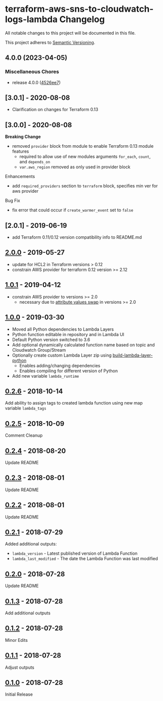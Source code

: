 terraform-aws-sns-to-cloudwatch-logs-lambda Changelog
=====================================================

All notable changes to this project will be documented in this file.

This project adheres to [Semantic Versioning](http://semver.org/spec/v2.0.0.html).


## 4.0.0 (2023-04-05)


### Miscellaneous Chores

* release 4.0.0 ([4526ee7](https://github.com/jmcvetta/terraform-aws-sns-cloudwatch-logs/commit/4526ee709559aec2b6324061496c64b90d902308))

## [3.0.1] - 2020-08-08

- Clarification on changes for Terraform 0.13

## [3.0.0] - 2020-08-08

**Breaking Change**

- removed `provider` block from module to enable Terraform 0.13 module features
  - required to allow use of new modules arguments `for_each`, `count`, and `depends_on`
  - `var.aws_region` removed as only used in provider block

Enhancements

- add `required_providers` section to `terraform` block, specifies min ver for aws provider

Bug Fix

- fix error that could occur if `create_warmer_event` set to `false`

## [2.0.1] - 2019-06-19

- add Terraform 0.11/0.12 version compatibility info to README.md

## [2.0.0] - 2019-05-27

- update for HCL2 in Terraform versions > 0.12
- constrain AWS provider for terraform 0.12 version >= 2.12

## [1.0.1] - 2019-04-12

- constrain AWS provider to versions >= 2.0
  - necessary due to [attribute values swap](https://www.terraform.io/docs/providers/aws/guides/version-2-upgrade.html#arn-and-layer_arn-attribute-value-swap) in versions >= 2.0

## [1.0.0] - 2019-03-30

- Moved all Python dependencies to Lambda Layers
- Python function editable in repository and in Lambda UI
- Default Python version switched to 3.6
- Add optional dynamically calculated function name based on topic and Cloudwatch Group/Stream
- Optionally create custom Lambda Layer zip using [build-lambda-layer-python](https://github.com/robertpeteuil/build-lambda-layer-python)
  - Enables adding/changing dependencies
  - Enables compiling for different version of Python
- Add new variable `lambda_runtime`

## [0.2.6] - 2018-10-14

Add ability to assign tags to created lambda function using new map variable `lambda_tags`

## [0.2.5] - 2018-10-09

Comment Cleanup

## [0.2.4] - 2018-08-20

Update README

## [0.2.3] - 2018-08-01

Update README

## [0.2.2] - 2018-08-01

Update README

## [0.2.1] - 2018-07-29

Added additional outputs:

- `lambda_version` - Latest published version of Lambda Function
- `lambda_last_modified` - The date the Lambda Function was last modified

## [0.2.0] - 2018-07-28

Update README

## [0.1.3] - 2018-07-28

Add additional outputs

## [0.1.2] - 2018-07-28

Minor Edits

## [0.1.1] - 2018-07-28

Adjust outputs

## [0.1.0] - 2018-07-28

Initial Release

[2.0.0]: https://github.com/robertpeteuil/terraform-aws-sns-to-cloudwatch-logs-lambda/compare/1.0.1...2.0.0
[1.0.1]: https://github.com/robertpeteuil/terraform-aws-sns-to-cloudwatch-logs-lambda/compare/1.0.0...1.0.1
[1.0.0]: https://github.com/robertpeteuil/terraform-aws-sns-to-cloudwatch-logs-lambda/compare/0.2.6...1.0.0
[0.2.6]: https://github.com/robertpeteuil/terraform-aws-sns-to-cloudwatch-logs-lambda/compare/0.2.5...0.2.6
[0.2.5]: https://github.com/robertpeteuil/terraform-aws-sns-to-cloudwatch-logs-lambda/compare/0.2.4...0.2.5
[0.2.4]: https://github.com/robertpeteuil/terraform-aws-sns-to-cloudwatch-logs-lambda/compare/0.2.3...0.2.4
[0.2.3]: https://github.com/robertpeteuil/terraform-aws-sns-to-cloudwatch-logs-lambda/compare/0.2.2...0.2.3
[0.2.2]: https://github.com/robertpeteuil/terraform-aws-sns-to-cloudwatch-logs-lambda/compare/0.2.1...0.2.2
[0.2.1]: https://github.com/robertpeteuil/terraform-aws-sns-to-cloudwatch-logs-lambda/compare/0.2.0...0.2.1
[0.2.0]: https://github.com/robertpeteuil/terraform-aws-sns-to-cloudwatch-logs-lambda/compare/0.1.3...0.2.0
[0.1.3]: https://github.com/robertpeteuil/terraform-aws-sns-to-cloudwatch-logs-lambda/compare/0.1.2...0.1.3
[0.1.2]: https://github.com/robertpeteuil/terraform-aws-sns-to-cloudwatch-logs-lambda/compare/0.1.1...0.1.2
[0.1.1]: https://github.com/robertpeteuil/terraform-aws-sns-to-cloudwatch-logs-lambda/compare/0.1.0...0.1.1
[0.1.0]: https://github.com/robertpeteuil/terraform-aws-sns-to-cloudwatch-logs-lambda/tree/0.1.0
